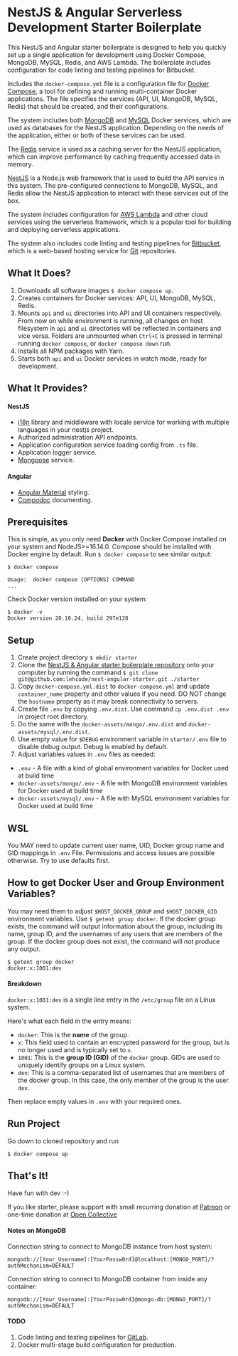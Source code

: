 # NestJS & Angular Serverless Development Starter Boilerplate

This NestJS and Angular starter boilerplate is designed to help you quickly set up a single application for development 
using Docker Compose, MongoDB, MySQL, Redis, and AWS Lambda. The boilerplate includes configuration for code linting 
and testing pipelines for Bitbucket.

Includes the `docker-compose.yml` file is a configuration file for [Docker Compose](https://docs.docker.com/compose/), 
a tool for defining and running multi-container Docker applications. The file specifies the services (API, UI, MongoDB,
MySQL, Redis) that should be created, and their configurations. 

The system includes both [MongoDB](https://www.mongodb.com/docs/) and [MySQL](https://dev.mysql.com/doc/refman/8.0/en/) 
Docker services, which are used as databases for the NestJS application. Depending on the needs of the application, 
either or both of these services can be used.

The [Redis](https://redis.io/docs/about/) service is used as a caching server for the NestJS application, which can 
improve performance by caching frequently accessed data in memory.

[NestJS](https://docs.nestjs.com/) is a Node.js web framework that is used to build the API service in this system. The
pre-configured connections to MongoDB, MySQL, and Redis allow the NestJS application to interact with these 
services out of the box.

The system includes configuration for [AWS Lambda](https://aws.amazon.com/lambda/) and other cloud services using the 
serverless framework, which is a popular tool for building and deploying serverless applications.

The system also includes code linting and testing pipelines for 
[Bitbucket](https://bitbucket.org/product/features/pipelines), which is a web-based hosting service for
[Git](https://git-scm.com/about) repositories.

## What It Does?
1. Downloads all software images `$ docker compose up`.
2. Creates containers for Docker services: API, UI, MongoDB, MySQL, Redis.
3. Mounts `api` and `ui` directories into API and UI containers respectively. From now on while environment is running, all changes on host filesystem in `api` and `ui` directories will be reflected in containers and vice versa. Folders are unmounted when `Ctrl+C` is pressed in terminal running `docker compose`, or `docker compose down` run.
4. Installs all NPM packages with Yarn.
5. Starts both `api` and `ui` Docker services in watch mode, ready for development.

## What It Provides?
#### NestJS
- [i18n](https://www.npmjs.com/package/nestjs-i18n) library and middleware with locale service for working with multiple languages in your nestjs project.
- Authorized administration API endpoints.
- Application configuration service loading config from `.ts` file.
- Application logger service.
- [Mongoose](https://mongoosejs.com/docs/) service.

#### Angular
- [Angular Material](https://material.angular.io/guide/getting-started) styling.
- [Compodoc](https://compodoc.app/) documenting.

## Prerequisites
This is simple, as you only need **Docker** with Docker Compose installed on your system and NodeJS>=16.14.0.
Compose should be installed with Docker engine by default. Run `$ docker compose` to see similar output:
```
$ docker compose

Usage:  docker compose [OPTIONS] COMMAND
...
```

Check Docker version installed on your system:
```shell
$ docker -v
Docker version 20.10.24, build 297e128
```

## Setup
1. Create project directory `$ mkdir starter`
2. Clone the [NestJS & Angular starter boilerplate repository](https://github.com/lehcode/nest-angular-starter) onto your computer by running the command `$ git clone git@github.com:lehcode/nest-angular-starter.git ./starter` 
3. Copy `docker-compose.yml.dist` to `docker-compose.yml` and update `container_name` property and other values if you need. DO NOT change the `hostname` property as it may break connectivity to servers.
4. Create file `.env` by copying `.env.dist`. Use command `cp .env.dist .env` in project root directory.
5. Do the same with the `docker-assets/mongo/.env.dist` and `docker-assets/mysql/.env.dist`.
6. Use empty value for `$DEBUG` environment variable in `starter/.env` file to disable debug output. Debug is enabled by default.
7. Adjust variables values in `.env` files as needed:
- `.env` - A file with a kind of global environment variables for Docker used at build time
- `docker-assets/mongo/.env` - A file with MongoDB environment variables for Docker used at build time
- `docker-assets/mysql/.env` - A file with MySQL environment variables for Docker used at build time

## WSL
You MAY need to update current user name, UID, Docker group name and GID mappings in `.env` File. Permissions and access issues are possible otherwise. Try to use defaults first.

## How to get Docker User and Group Environment Variables? 
You may need them to adjust `$HOST_DOCKER_GROUP` and `$HOST_DOCKER_GID` environment variables. Use `$ getent group docker`. If the docker group exists, the command will output information about the group, including its name, group ID, and the usernames of any users that are members of the group. If the docker group does not exist, the command will not produce any output.
```shell
$ getent group docker
docker:x:1001:dev 
```

#### Breakdown
`docker:x:1001:dev` is a single line entry in the `/etc/group` file on a Linux system.

Here's what each field in the entry means:

- `docker`: This is the **name** of the group.
- `x`: This field used to contain an encrypted password for the group, but is no longer used and is typically set to `x`.
- `1001`: This is the **group ID (GID)** of the `docker` group. GIDs are used to uniquely identify groups on a Linux system.
- `dev`: This is a comma-separated list of usernames that are members of the docker group. In this case, the only member of the group is the user `dev`.

Then replace empty values in `.env` with your required ones.

## Run Project
Go down to cloned repository and run
```shell
$ docker compose up
```

## That's It!
Have fun with dev :-)

If you like starter, please support with small recurring donation at [Patreon](https://www.patreon.com/lehcode) or one-time donation at [Open Collective](https://opencollective.com/nestjs-and-angular-starter)

#### Notes on MongoDB
Connection string to connect to MongoDB instance from host system:

`mongodb://[Your_Username]:[YourPassw0rd]@localhost:[MONGO_PORT]/?authMechanism=DEFAULT`

Connection string to connect to MongoDB container from inside any container:

`mongodb://[Your_Username]:[YourPassw0rd]@mongo-db:[MONGO_PORT]/?authMechanism=DEFAULT`

#### TODO
1. Code linting and testing pipelines for [GitLab](https://docs.gitlab.com/ee/ci/pipelines/).
2. Docker multi-stage build configuration for production.